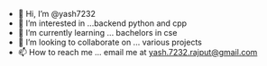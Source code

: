 - 👋 Hi, I’m @yash7232
- 👀 I’m interested in ...backend python and cpp
- 🌱 I’m currently learning ... bachelors in cse
- 💞️ I’m looking to collaborate on ... various projects
- 📫 How to reach me ... email me at yash.7232.rajput@gmail.com
<!---
yash7232/yash7232 is a ✨ special ✨ repository because its `README.md` (this file) appears on your GitHub profile.
You can click the Preview link to take a look at your changes.
--->
